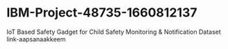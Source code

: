 # IBM-Project-48735-1660812137
IoT Based Safety Gadget for Child Safety Monitoring &amp; Notification
Dataset link-aapsanaakkeem
